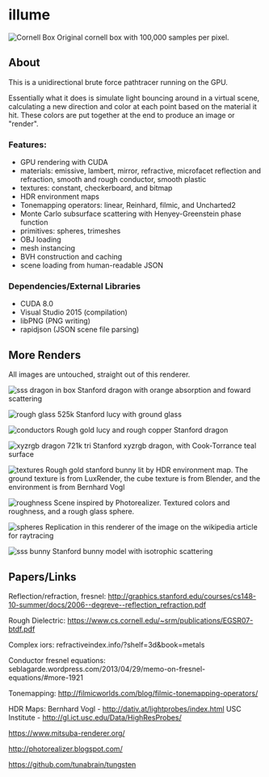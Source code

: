 # illume
![Cornell Box](renders/cornell-1024x1024-100000spp-100md.png?raw=true "Title")
Original cornell box with 100,000 samples per pixel. 

## About
This is a unidirectional brute force pathtracer running on the GPU. 

Essentially what it does is simulate light bouncing around in a virtual scene, calculating a new direction and color at each point based on the material it hit. These colors are put together at the end to produce an image or "render".

### Features:
- GPU rendering with CUDA
- materials: emissive, lambert, mirror, refractive, microfacet reflection and refraction,
			 smooth and rough conductor, smooth plastic
- textures: constant, checkerboard, and bitmap
- HDR environment maps
- Tonemapping operators: linear, Reinhard, filmic, and Uncharted2
- Monte Carlo subsurface scattering with Henyey-Greenstein phase function
- primitives: spheres, trimeshes
- OBJ loading
- mesh instancing
- BVH construction and caching
- scene loading from human-readable JSON

### Dependencies/External Libraries
- CUDA 8.0
- Visual Studio 2015 (compilation)
- libPNG (PNG writing)
- rapidjson (JSON scene file parsing)

## More Renders
All images are untouched, straight out of this renderer.

![sss dragon in box](renders/cornellsss-1024x1024-12500spp-50md.png?raw=true "")
Stanford dragon with orange absorption and foward scattering

![rough glass](renders/lucy-rough-dielectric-1024x1024-70000spp-25md.png?raw=true "")
525k Stanford lucy with ground glass

![conductors](renders/conductor-1024x1024-25000spp-25md.png?raw=true "")
Rough gold lucy and rough copper Stanford dragon

![xyzrgb dragon](renders/xyzrgb2-960x720-20000spp-10md.png?raw=true "")
721k tri Stanford xyzrgb dragon, with Cook-Torrance teal surface

![textures](renders/bunny6-1024x1024-10000spp-10md.png?raw=true "")
Rough gold stanford bunny lit by HDR environment map. The ground texture is from LuxRender, the cube texture is from Blender, and the environment is from Bernhard Vogl

![roughness](renders/spheres-1024x1024-25000spp-25md.png?raw=true "")
Scene inspired by Photorealizer. Textured colors and roughness, and a rough glass sphere.

![spheres](renders/spheres-1440x1080-15000spp-15md.png?raw=true "")
Replication in this renderer of the image on the wikipedia article for raytracing

![sss bunny](renders/sss-960x720-5000spp-45md.png?raw=true "")
Stanford bunny model with isotrophic scattering

## Papers/Links

Reflection/refraction, fresnel: http://graphics.stanford.edu/courses/cs148-10-summer/docs/2006--degreve--reflection_refraction.pdf

Rough Dielectric: https://www.cs.cornell.edu/~srm/publications/EGSR07-btdf.pdf

Complex iors: refractiveindex.info/?shelf=3d&book=metals

Conductor fresnel equations: seblagarde.wordpress.com/2013/04/29/memo-on-fresnel-equations/#more-1921

Tonemapping: http://filmicworlds.com/blog/filmic-tonemapping-operators/

HDR Maps: Bernhard Vogl - http://dativ.at/lightprobes/index.html
          USC Institute - http://gl.ict.usc.edu/Data/HighResProbes/

https://www.mitsuba-renderer.org/

http://photorealizer.blogspot.com/

https://github.com/tunabrain/tungsten
